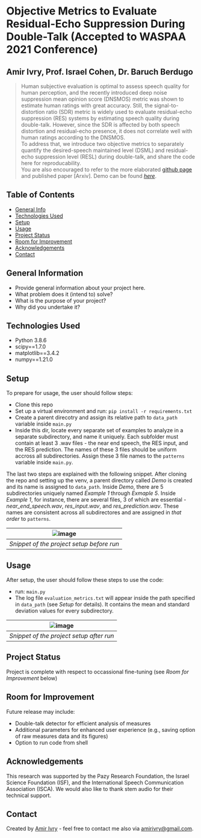 # Objective Metrics to Evaluate Residual-Echo Suppression During Double-Talk (Accepted to WASPAA 2021 Conference)
## Amir Ivry, Prof. Israel Cohen, Dr. Baruch Berdugo
> Human subjective evaluation is optimal to assess speech quality for human perception, and the recently introduced deep noise suppression mean opinion score (DNSMOS) metric was shown to estimate human ratings with great accuracy. Still, the signal-to-distortion ratio (SDR) metric is widely used to evaluate residual-echo suppression (RES) systems by estimating speech quality during double-talk. However, since the SDR is affected by both speech distortion and residual-echo presence, it does not correlate well with human ratings according to the DNSMOS. <br/> To address that, we introduce two objective metrics to separately quantify the desired-speech maintained level (DSML) and residual-echo suppression level (RESL) during double-talk, and share the code here for reproducability. <br/> You are also encouraged to refer to the more elaborated [github page](https://amirivry-aka-ai.github.io/DSML-and-RESL-measures/) and published paper [Arxiv].
> Demo can be found [_here_](https://soundcloud.com/ai4audio/sets/objective-metrics-to-evaluate-residual-echo-suppression-during-double-talk). 

## Table of Contents
* [General Info](#general-information)
* [Technologies Used](#technologies-used)
* [Setup](#setup)
* [Usage](#usage)
* [Project Status](#project-status)
* [Room for Improvement](#room-for-improvement)
* [Acknowledgements](#acknowledgements)
* [Contact](#contact)


## General Information
- Provide general information about your project here.
- What problem does it (intend to) solve?
- What is the purpose of your project?
- Why did you undertake it?
<!-- You don't have to answer all the questions - just the ones relevant to your project. -->


## Technologies Used
- Python 3.8.6
- scipy==1.7.0
- matplotlib==3.4.2
- numpy==1.21.0


## Setup
To prepare for usage, the user should follow steps:
- Clone this repo
- Set up a virtual environment and run: `pip install -r requirements.txt`
- Create a parent direcotry and assign its relative path to `data_path` variable inside `main.py`
- Inside this dir, locate every separate set of examples to analyze in a separate subdirectory, and name it uniquely. Each subfolder must contain at least 3 .wav files - the near end speech, the RES input, and the RES prediction. The names of these 3 files should be uniform accross all subdirectories. Assign these 3 file names to the `patterns` variable inside `main.py`. 

The last two steps are explained with the following snippet. After cloning the repo and setting up the venv, a parent directory called _Demo_ is created and its name is assigned to `data_path`. Inside _Demo_, there are 5 subdirectories uniquely named _Example 1_ through _Exmaple 5_. Inside _Example 1_, for instance, there are several files, 3 of which are essential - _near_end_speech.wav_, _res_input.wav_, and _res_prediction.wav_. These names are consistent across all subdirectores and are assigned in *that order* to `patterns`.


| ![image](https://user-images.githubusercontent.com/22732198/125336393-64a29000-e356-11eb-910d-1b7af4520549.png) |
|:--:|
| *Snippet of the project setup before run* |


## Usage
After setup, the user should follow these steps to use the code:
- run: `main.py`
- The log file `evaluation_metrics.txt` will appear inside the path specified in `data_path` (see _Setup_ for details). It contains the mean and standard deviation values for every subdirectory.


| ![image](https://user-images.githubusercontent.com/22732198/125337140-4ab57d00-e357-11eb-91d7-40c16f2864f8.png) |
|:--:|
| *Snippet of the project setup after run* |


## Project Status
Project is complete with respect to occassional fine-tuning (see _Room for Improvement_ below)


## Room for Improvement
Future release may include: 
- Double-talk detector for efficient analysis of measures
- Additional parameters for enhanced user experience (e.g., saving option of raw measures data and its figures)
- Option to run code from shell


## Acknowledgements
This research was supported by the Pazy Research Foundation, the Israel Science Foundation (ISF), and the International Speech Communication Association (ISCA). We would also like to thank stem audio for their technical support.


## Contact
Created by [Amir Ivry](https://www.linkedin.com/in/amirivry/) - feel free to contact me also via [amirivry@gmail.com](amirivry@gmail.com).
